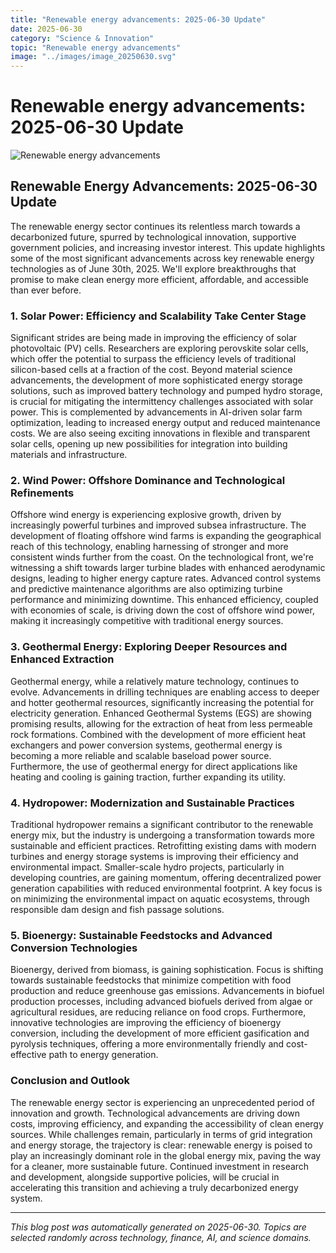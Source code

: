 ```yaml
---
title: "Renewable energy advancements: 2025-06-30 Update"
date: 2025-06-30
category: "Science & Innovation"
topic: "Renewable energy advancements"
image: "../images/image_20250630.svg"
---
```


# Renewable energy advancements: 2025-06-30 Update

![Renewable energy advancements](../images/image_20250630.svg)

## Renewable Energy Advancements: 2025-06-30 Update

The renewable energy sector continues its relentless march towards a decarbonized future, spurred by technological innovation, supportive government policies, and increasing investor interest.  This update highlights some of the most significant advancements across key renewable energy technologies as of June 30th, 2025.  We'll explore breakthroughs that promise to make clean energy more efficient, affordable, and accessible than ever before.

### 1. Solar Power: Efficiency and Scalability Take Center Stage

Significant strides are being made in improving the efficiency of solar photovoltaic (PV) cells.  Researchers are exploring perovskite solar cells, which offer the potential to surpass the efficiency levels of traditional silicon-based cells at a fraction of the cost.  Beyond material science advancements, the development of more sophisticated energy storage solutions, such as improved battery technology and pumped hydro storage, is crucial for mitigating the intermittency challenges associated with solar power.  This is complemented by advancements in AI-driven solar farm optimization, leading to increased energy output and reduced maintenance costs. We are also seeing exciting innovations in flexible and transparent solar cells, opening up new possibilities for integration into building materials and infrastructure.


### 2. Wind Power: Offshore Dominance and Technological Refinements

Offshore wind energy is experiencing explosive growth, driven by increasingly powerful turbines and improved subsea infrastructure.  The development of floating offshore wind farms is expanding the geographical reach of this technology, enabling harnessing of stronger and more consistent winds further from the coast.  On the technological front, we're witnessing a shift towards larger turbine blades with enhanced aerodynamic designs, leading to higher energy capture rates. Advanced control systems and predictive maintenance algorithms are also optimizing turbine performance and minimizing downtime.  This enhanced efficiency, coupled with economies of scale, is driving down the cost of offshore wind power, making it increasingly competitive with traditional energy sources.


### 3. Geothermal Energy: Exploring Deeper Resources and Enhanced Extraction

Geothermal energy, while a relatively mature technology, continues to evolve.  Advancements in drilling techniques are enabling access to deeper and hotter geothermal resources, significantly increasing the potential for electricity generation.  Enhanced Geothermal Systems (EGS) are showing promising results, allowing for the extraction of heat from less permeable rock formations.  Combined with the development of more efficient heat exchangers and power conversion systems, geothermal energy is becoming a more reliable and scalable baseload power source.  Furthermore, the use of geothermal energy for direct applications like heating and cooling is gaining traction, further expanding its utility.


### 4. Hydropower: Modernization and Sustainable Practices

Traditional hydropower remains a significant contributor to the renewable energy mix, but the industry is undergoing a transformation towards more sustainable and efficient practices.  Retrofitting existing dams with modern turbines and energy storage systems is improving their efficiency and environmental impact.  Smaller-scale hydro projects, particularly in developing countries, are gaining momentum, offering decentralized power generation capabilities with reduced environmental footprint.  A key focus is on minimizing the environmental impact on aquatic ecosystems, through responsible dam design and fish passage solutions.


### 5. Bioenergy: Sustainable Feedstocks and Advanced Conversion Technologies

Bioenergy, derived from biomass, is gaining sophistication.  Focus is shifting towards sustainable feedstocks that minimize competition with food production and reduce greenhouse gas emissions.  Advancements in biofuel production processes, including advanced biofuels derived from algae or agricultural residues, are reducing reliance on food crops.   Furthermore, innovative technologies are improving the efficiency of bioenergy conversion, including the development of more efficient gasification and pyrolysis techniques, offering a more environmentally friendly and cost-effective path to energy generation.


### Conclusion and Outlook

The renewable energy sector is experiencing an unprecedented period of innovation and growth.  Technological advancements are driving down costs, improving efficiency, and expanding the accessibility of clean energy sources.  While challenges remain, particularly in terms of grid integration and energy storage, the trajectory is clear: renewable energy is poised to play an increasingly dominant role in the global energy mix, paving the way for a cleaner, more sustainable future.  Continued investment in research and development, alongside supportive policies, will be crucial in accelerating this transition and achieving a truly decarbonized energy system.


---
*This blog post was automatically generated on 2025-06-30. Topics are selected randomly across technology, finance, AI, and science domains.*
